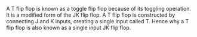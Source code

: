 A T flip flop is known as a toggle flip flop because of its toggling operation.      It is a modified form of the JK flip flop. A T flip flop is constructed by connecting J and K inputs, creating a single input called T.       Hence why a T flip flop is also known as a single input JK flip flop.
  
  
